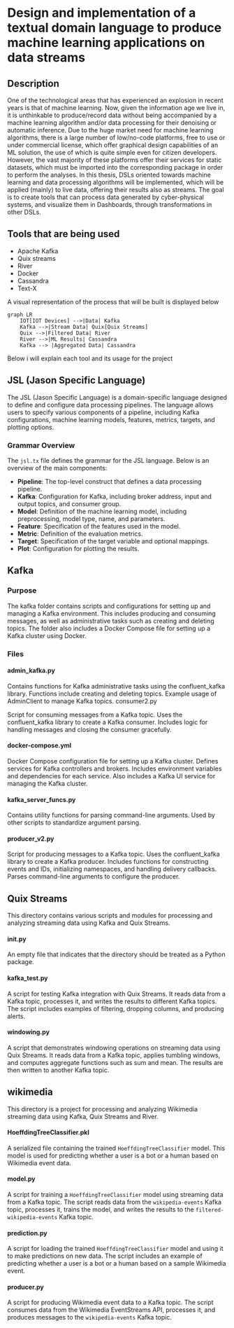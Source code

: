 # Design and implementation of a textual domain language to produce machine learning applications on data streams

## Description

One of the technological areas that has experienced an explosion in recent years is that of machine learning. Now, given the information age we live in, it is unthinkable to produce/record data without being accompanied by a machine learning algorithm and/or data processing for their denoising or automatic inference. Due to the huge market need for machine learning algorithms, there is a large number of low/no-code platforms, free to use or under commercial license, which offer graphical design capabilities of an ML solution, the use of which is quite simple even for citizen developers. However, the vast majority of these platforms offer their services for static datasets, which must be imported into the corresponding package in order to perform the analyses. In this thesis, DSLs oriented towards machine learning and data processing algorithms will be implemented, which will be applied (mainly) to live data, offering their results also as streams. The goal is to create tools that can process data generated by cyber-physical systems, and visualize them in Dashboards, through transformations in other DSLs.

## Tools that are being used

- Apache Kafka
- Quix streams
- River
- Docker
- Cassandra
- Text-X

A visual representation of the process that will be built is displayed below

```mermaid
graph LR
    IOT[IOT Devices] -->|Data| Kafka
    Kafka -->|Stream Data| Quix[Quix Streams]
    Quix -->|Filtered Data| River
	River -->|ML Results| Cassandra
    Kafka --> |Aggregated Data| Cassandra
```

Below i will explain each tool and its usage for the project

## JSL (Jason Specific Language)

The JSL (Jason Specific Language) is a domain-specific language designed to define and configure data processing pipelines. The language allows users to specify various components of a pipeline, including Kafka configurations, machine learning models, features, metrics, targets, and plotting options.

### Grammar Overview

The `jsl.tx` file defines the grammar for the JSL language. Below is an overview of the main components:

- **Pipeline**: The top-level construct that defines a data processing pipeline.
- **Kafka**: Configuration for Kafka, including broker address, input and output topics, and consumer group.
- **Model**: Definition of the machine learning model, including preprocessing, model type, name, and parameters.
- **Feature**: Specification of the features used in the model.
- **Metric**: Definition of the evaluation metrics.
- **Target**: Specification of the target variable and optional mappings.
- **Plot**: Configuration for plotting the results.

## Kafka

### Purpose

The kafka folder contains scripts and configurations for setting up and managing a Kafka environment. This includes producing and consuming messages, as well as administrative tasks such as creating and deleting topics. The folder also includes a Docker Compose file for setting up a Kafka cluster using Docker.

### Files

#### admin_kafka.py

Contains functions for Kafka administrative tasks using the confluent_kafka library.
Functions include creating and deleting topics.
Example usage of AdminClient to manage Kafka topics.
consumer2.py

Script for consuming messages from a Kafka topic.
Uses the confluent_kafka library to create a Kafka consumer.
Includes logic for handling messages and closing the consumer gracefully.

#### docker-compose.yml

Docker Compose configuration file for setting up a Kafka cluster.
Defines services for Kafka controllers and brokers.
Includes environment variables and dependencies for each service.
Also includes a Kafka UI service for managing the Kafka cluster.

#### kafka_server_funcs.py

Contains utility functions for parsing command-line arguments.
Used by other scripts to standardize argument parsing.

#### producer_v2.py

Script for producing messages to a Kafka topic.
Uses the confluent_kafka library to create a Kafka producer.
Includes functions for constructing events and IDs, initializing namespaces, and handling delivery callbacks.
Parses command-line arguments to configure the producer.

## Quix Streams

This directory contains various scripts and modules for processing and analyzing streaming data using Kafka and Quix Streams.

#### **init**.py

An empty file that indicates that the directory should be treated as a Python package.

#### kafka_test.py

A script for testing Kafka integration with Quix Streams. It reads data from a Kafka topic, processes it, and writes the results to different Kafka topics. The script includes examples of filtering, dropping columns, and producing alerts.

#### windowing.py

A script that demonstrates windowing operations on streaming data using Quix Streams. It reads data from a Kafka topic, applies tumbling windows, and computes aggregate functions such as sum and mean. The results are then written to another Kafka topic.

## wikimedia

This directory is a project for processing and analyzing Wikimedia streaming data using Kafka, Quix Streams and River.

#### HoeffdingTreeClassifier.pkl

A serialized file containing the trained `HoeffdingTreeClassifier` model. This model is used for predicting whether a user is a bot or a human based on Wikimedia event data.

#### model.py

A script for training a `HoeffdingTreeClassifier` model using streaming data from a Kafka topic. The script reads data from the `wikipedia-events` Kafka topic, processes it, trains the model, and writes the results to the `filtered-wikipedia-events` Kafka topic.

#### prediction.py

A script for loading the trained `HoeffdingTreeClassifier` model and using it to make predictions on new data. The script includes an example of predicting whether a user is a bot or a human based on a sample Wikimedia event.

#### producer.py

A script for producing Wikimedia event data to a Kafka topic. The script consumes data from the Wikimedia EventStreams API, processes it, and produces messages to the `wikipedia-events` Kafka topic.
